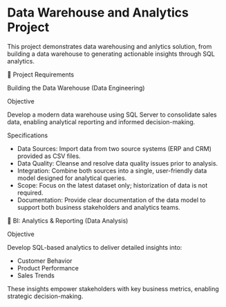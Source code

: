 # Data Warehouse and Analytics Project
This project demonstrates data warehousing and anlytics solution, from building a data warehouse to generating actionable insights through SQL analytics.

🚀 Project Requirements

Building the Data Warehouse (Data Engineering)

Objective

Develop a modern data warehouse using SQL Server to consolidate sales data, enabling analytical reporting and informed decision-making.

Specifications

- Data Sources: Import data from two source systems (ERP and CRM) provided as CSV files.
- Data Quality: Cleanse and resolve data quality issues prior to analysis.
- Integration: Combine both sources into a single, user-friendly data model designed for analytical queries.
- Scope: Focus on the latest dataset only; historization of data is not required.
- Documentation: Provide clear documentation of the data model to support both business stakeholders and analytics teams.

🚀 BI: Analytics & Reporting (Data Analysis)

Objective

Develop SQL-based analytics to deliver detailed insights into:
- Customer Behavior
- Product Performance
- Sales Trends
  
These insights empower stakeholders with key business metrics, enabling strategic decision-making.
